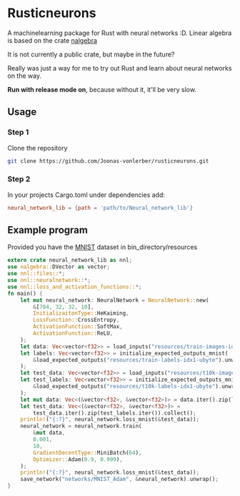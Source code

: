 # Rusticneurons

A machinelearning package for Rust with neural networks :D. Linear algebra is based on the crate [nalgebra](https://github.com/dimforge/nalgebra)

It is not currently a public crate, but maybe in the future?

Really was just a way for me to try out Rust and learn about neural networks on the way.

**Run with release mode on**, because without it, it'll be very slow.

## Usage

### Step 1

Clone the repository

```bash
git clone https://github.com/Joonas-vonlerber/rusticneurons.git
```

### Step 2

In your projects Cargo.toml under dependencies add:

```toml
neural_network_lib = {path = 'path/to/Neural_network_lib'}
```

## Example program

Provided you have the [MNIST](http://yann.lecun.com/exdb/mnist/) dataset in bin_directory/resources

```rust
extern crate neural_network_lib as nnl;
use nalgebra::DVector as vector;
use nnl::files::*;
use nnl::neuralnetwork::*;
use nnl::loss_and_activation_functions::*;
fn main() {
    let mut neural_network: NeuralNetwork = NeuralNetwork::new(
        &[784, 32, 32, 10],
        InitializaitonType::HeKaiming,
        LossFunction::CrossEntropy,
        ActivationFunction::SoftMax,
        ActivationFunction::ReLU,
    );
    let data: Vec<vector<f32>> = load_inputs("resources/train-images-idx3-ubyte").unwrap();
    let labels: Vec<vector<f32>> = initialize_expected_outputs_mnist(
        &load_expected_outputs("resources/train-labels-idx1-ubyte").unwrap(),
    );
    let test_data: Vec<vector<f32>> = load_inputs("resources/t10k-images-idx3-ubyte").unwrap();
    let test_labels: Vec<vector<f32>> = initialize_expected_outputs_mnist(
        &load_expected_outputs("resources/t10k-labels-idx1-ubyte").unwrap(),
    );
    let mut data: Vec<(&vector<f32>, &vector<f32>)> = data.iter().zip(labels.iter()).collect();
    let test_data: Vec<(&vector<f32>, &vector<f32>)> =
        test_data.iter().zip(test_labels.iter()).collect();
    println!("{:?}", neural_network.loss_mnist(&test_data));
    neural_network = neural_network.train(
        &mut data,
        0.001,
        10,
        GradientDecentType::MiniBatch(64),
        Optimizer::Adam(0.9, 0.999),
    );
    println!("{:?}", neural_network.loss_mnist(&test_data));
    save_network("networks/MNIST_Adam", &neural_network).unwrap();
}
```
